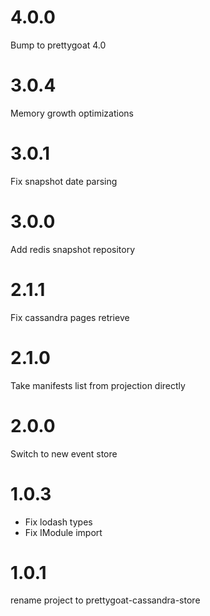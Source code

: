# 4.0.0

Bump to prettygoat 4.0

# 3.0.4

Memory growth optimizations

# 3.0.1

Fix snapshot date parsing

# 3.0.0

Add redis snapshot repository

# 2.1.1

Fix cassandra pages retrieve

# 2.1.0

Take manifests list from projection directly

# 2.0.0

Switch to new event store

# 1.0.3

* Fix lodash types
* Fix IModule import

# 1.0.1

rename project to prettygoat-cassandra-store